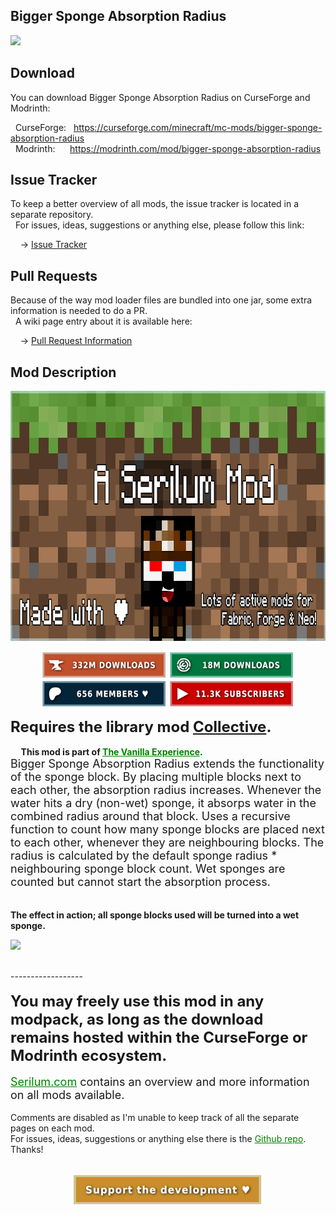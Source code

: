 <h2>Bigger Sponge Absorption Radius</h2>
<p><a href="https://github.com/Serilum/Bigger-Sponge-Absorption-Radius"><img src="https://serilum.com/assets/data/logo/bigger-sponge-absorption-radius.png"></a></p><h2>Download</h2>
<p>You can download Bigger Sponge Absorption Radius on CurseForge and Modrinth:</p><p>&nbsp;&nbsp;CurseForge: &nbsp;&nbsp;<a href="https://curseforge.com/minecraft/mc-mods/bigger-sponge-absorption-radius">https://curseforge.com/minecraft/mc-mods/bigger-sponge-absorption-radius</a><br>&nbsp;&nbsp;Modrinth: &nbsp;&nbsp;&nbsp;&nbsp;&nbsp;<a href="https://modrinth.com/mod/bigger-sponge-absorption-radius">https://modrinth.com/mod/bigger-sponge-absorption-radius</a></p>
<h2>Issue Tracker</h2>
<p>To keep a better overview of all mods, the issue tracker is located in a separate repository.<br>&nbsp;&nbsp;For issues, ideas, suggestions or anything else, please follow this link:</p>
<p>&nbsp;&nbsp;&nbsp;&nbsp;-> <a href="https://serilum.com/url/issue-tracker">Issue Tracker</a></p>
<h2>Pull Requests</h2>
<p>Because of the way mod loader files are bundled into one jar, some extra information is needed to do a PR.<br>&nbsp;&nbsp;A wiki page entry about it is available here:</p>
<p>&nbsp;&nbsp;&nbsp;&nbsp;-> <a href="https://serilum.com/url/pull-requests">Pull Request Information</a></p>
<h2>Mod Description</h2>
<p style="text-align:center"><a href="https://serilum.com/" rel="nofollow"><img src="https://github.com/Serilum/.cdn/raw/main/description/header/header.png" alt="" width="838" height="400"></a></p>
<p style="text-align:center"><a href="https://curseforge.com/members/serilum/projects" target="_blank" rel="nofollow"><img src="https://raw.githubusercontent.com/Serilum/.data-workflow/main/badges/svg/curseforge.svg" width="200"></a> <a href="https://modrinth.com/user/Serilum" target="_blank" rel="nofollow"><img src="https://raw.githubusercontent.com/Serilum/.data-workflow/main/badges/svg/modrinth.svg" width="200"></a> <a href="https://patreon.com/serilum" target="_blank" rel="nofollow"><img src="https://raw.githubusercontent.com/Serilum/.data-workflow/main/badges/svg/patreon.svg" width="200"></a> <a href="https://youtube.com/@serilum" target="_blank" rel="nofollow"><img src="https://raw.githubusercontent.com/Serilum/.data-workflow/main/badges/svg/youtube.svg" width="200"></a></p>
<p><strong><span style="font-size:24px">Requires the library mod&nbsp;<a style="font-size:24px" href="https://curseforge.com/minecraft/mc-mods/collective" rel="nofollow">Collective</a>.</span></strong><br><br> <strong>&nbsp; &nbsp; &nbsp;This mod is part of <span style="color:#008000"><a style="color:#008000" href="https://curseforge.com/minecraft/modpacks/the-vanilla-experience" rel="nofollow">The Vanilla Experience</a></span>.</strong><br><span style="font-size:18px">Bigger Sponge Absorption Radius extends the functionality of the sponge block. By placing multiple blocks next to each other, the absorption radius increases. Whenever the water hits a dry (non-wet) sponge, it absorps water in the combined radius around that block. Uses a recursive function to count how many sponge blocks are placed next to each other, whenever they are neighbouring blocks. The radius is calculated by the default sponge radius * neighbouring sponge block count. Wet sponges are counted but cannot start the absorption process.</span><br><br><br><span style="font-size:14px"><strong>The effect in action; all sponge blocks used will be turned into a wet sponge.</strong></span></p>
<div class="spoiler">
<p><picture><img src="https://github.com/Serilum/.cdn/raw/main/projects/bigger-sponge-absorption-radius/a.gif"></picture></p>
</div>
<p><br>------------------<br><br><span style="font-size:24px"><strong>You may freely use this mod in any modpack, as long as the download remains hosted within the CurseForge or Modrinth ecosystem.</strong></span><br><br><span style="font-size:18px"><a style="font-size:18px;color:#008000" href="https://serilum.com/" rel="nofollow">Serilum.com</a> contains an overview and more information on all mods available.</span><br><br><span style="font-size:14px">Comments are disabled as I'm unable to keep track of all the separate pages on each mod.</span><span style="font-size:14px"><br>For issues, ideas, suggestions or anything else there is the&nbsp;<a style="font-size:14px;color:#008000" href="https://github.com/Serilum/.issue-tracker" rel="nofollow">Github repo</a>. Thanks!</span><span style="font-size:6px"><br><br></span></p>
<p style="text-align:center"><a href="https://serilum.com/donate" rel="nofollow"><img src="https://github.com/Serilum/.cdn/raw/main/description/projects/support.svg" alt="" width="306" height="50"></a></p>
